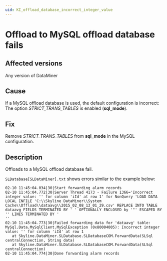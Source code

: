 ```yaml
---
uid: KI_offload_database_incorrect_integer_value
---
```


# Offload to MySQL offload database fails

## Affected versions

Any version of DataMiner

## Cause

If a MySQL offload database is used, the default configuration is incorrect: The option *STRICT_TRANS_TABLES* is enabled (**sql_mode**).

## Fix

Remove *STRICT_TRANS_TABLES* from **sql_mode** in the MySQL configuration.

## Description

Offloads to a MySQL offload database fail.

`SLDatabase[SLDataMiner].txt` shows errors similar to the example below:

```text
02-10 11:45:04.034|30|Start forwarding alarm records
02-10 11:45:04.772|30|Server Thread 4173 - Failure 1366='Incorrect integer value: '' for column 'iId' at row 1' for NonQuery 'LOAD DATA LOCAL INFILE 'C:\\Skyline DataMiner\\System Cache\\Offload\\dataavg\\2015_02_08_13_01_29.csv' REPLACE INTO TABLE dataavg FIELDS TERMINATED BY ' ' OPTIONALLY ENCLOSED by '"' ESCAPED BY '' LINES TERMINATED BY '
''
02-10 11:45:04.773|30|Failed forwarding data for 'dataavg' table: MySql.Data.MySqlClient.MySqlException (0x80004005): Incorrect integer value: '' for column 'iId' at row 1
   at Skyline.DataMiner.SLDatabase.SLDatabaseCOM.ForwardData(SLSql centralConnection, String data)
   at Skyline.DataMiner.SLDatabase.SLDatabaseCOM.ForwardData(SLSql centralConnection)
02-10 11:45:04.774|30|Done forwarding alarm records
```
